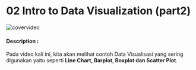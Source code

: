 # 02 Intro to Data Visualization (part2)

![covervideo](http://bit.ly/makeaicovervideo)

#### **Description :**
Pada video kali ini, kita akan melihat contoh Data Visualisasi yang sering digunakan yaitu seperti **Line Chart, Barplot, Boxplot dan Scatter Plot**.  
